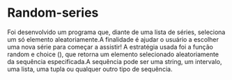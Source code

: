 # Random-series
  Foi desenvolvido um programa que, diante de uma lista de séries, seleciona um só elemento aleatoriamente.A finalidade é ajudar o usuário a escolher uma nova série para começar a assistir!
  A estratégia usada foi a função random e choice (), que retorna um elemento selecionado aleatoriamente da sequência especificada.A sequência pode ser uma string, um intervalo, uma lista, uma tupla ou qualquer outro tipo de sequência.
 
